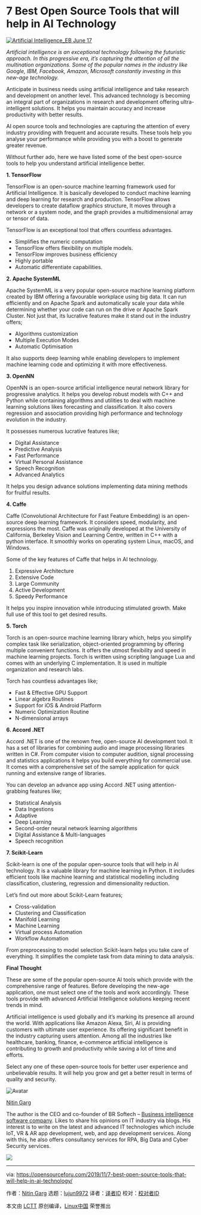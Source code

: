[#]: collector: (lujun9972)
[#]: translator: (geekpi)
[#]: reviewer: ( )
[#]: publisher: ( )
[#]: url: ( )
[#]: subject: (7 Best Open Source Tools that will help in AI Technology)
[#]: via: (https://opensourceforu.com/2019/11/7-best-open-source-tools-that-will-help-in-ai-technology/)
[#]: author: (Nitin Garg https://opensourceforu.com/author/nitin-garg/)

7 Best Open Source Tools that will help in AI Technology
======

[![][1]][2]

_Artificial intelligence is an exceptional technology following the futuristic approach. In this progressive era, it’s capturing the attention of all the multination organizations. Some of the popular names in the industry like Google, IBM, Facebook, Amazon, Microsoft constantly investing in this new-age technology._

Anticipate in business needs using artificial intelligence and take research and development on another level. This advanced technology is becoming an integral part of organizations in research and development offering ultra-intelligent solutions. It helps you maintain accuracy and increase productivity with better results.

AI open source tools and technologies are capturing the attention of every industry providing with frequent and accurate results. These tools help you analyse your performance while providing you with a boost to generate greater revenue.

Without further ado, here we have listed some of the best open-source tools to help you understand artificial intelligence better.

**1\. TensorFlow**

TensorFlow is an open-source machine learning framework used for Artificial Intelligence. It is basically developed to conduct machine learning and deep learning for research and production. TensorFlow allows developers to create dataflow graphics structure, It moves through a network or a system node, and the graph provides a multidimensional array or tensor of data.

TensorFlow is an exceptional tool that offers countless advantages.

  * Simplifies the numeric computation
  * TensorFlow offers flexibility on multiple models.
  * TensorFlow improves business efficiency
  * Highly portable
  * Automatic differentiate capabilities.



**2\. Apache SystemML**

Apache SystemML is a very popular open-source machine learning platform created by IBM offering a favourable workplace using big data. It can run efficiently and on Apache Spark and automatically scale your data while determining whether your code can run on the drive or Apache Spark Cluster. Not just that, its lucrative features make it stand out in the industry offers;

  * Algorithms customization
  * Multiple Execution Modes
  * Automatic Optimisation



It also supports deep learning while enabling developers to implement machine learning code and optimizing it with more effectiveness.

**3\. OpenNN**

OpenNN is an open-source artificial intelligence neural network library for progressive analytics. It helps you develop robust models with C++ and Python while containing algorithms and utilities to deal with machine learning solutions likes forecasting and classification. It also covers regression and association providing high performance and technology evolution in the industry.

It possesses numerous lucrative features like;

  * Digital Assistance
  * Predictive Analysis
  * Fast Performance
  * Virtual Personal Assistance
  * Speech Recognition
  * Advanced Analytics



It helps you design advance solutions implementing data mining methods for fruitful results.

**4\. Caffe**

Caffe (Convolutional Architecture for Fast Feature Embedding) is an open-source deep learning framework. It considers speed, modularity, and expressions the most. Caffe was originally developed at the University of California, Berkeley Vision and Learning Centre, written in C++ with a python interface. It smoothly works on operating system Linux, macOS, and Windows.

Some of the key features of Caffe that helps in AI technology.

  1. Expressive Architecture
  2. Extensive Code
  3. Large Community
  4. Active Development
  5. Speedy Performance



It helps you inspire innovation while introducing stimulated growth. Make full use of this tool to get desired results.

**5\. Torch**

Torch is an open-source machine learning library which, helps you simplify complex task like serialization, object-oriented programming by offering multiple convenient functions. It offers the utmost flexibility and speed in machine learning projects. Torch is written using scripting language Lua and comes with an underlying C implementation. It is used in multiple organization and research labs.

Torch has countless advantages like;

  * Fast &amp; Effective GPU Support
  * Linear algebra Routines
  * Support for iOS &amp; Android Platform
  * Numeric Optimization Routine
  * N-dimensional arrays



**6\. Accord .NET**

Accord .NET is one of the renown free, open-source AI development tool. It has a set of libraries for combining audio and image processing libraries written in C#. From computer vision to computer audition, signal processing and statistics applications it helps you build everything for commercial use. It comes with a comprehensive set of the sample application for quick running and extensive range of libraries.

You can develop an advance app using Accord .NET using attention-grabbing features like;

  * Statistical Analysis
  * Data Ingestions
  * Adaptive
  * Deep Learning
  * Second-order neural network learning algorithms
  * Digital Assistance &amp; Multi-languages
  * Speech recognition



**7\. Scikit-Learn**

Scikit-learn is one of the popular open-source tools that will help in AI technology. It is a valuable library for machine learning in Python. It includes efficient tools like machine learning and statistical modelling including classification, clustering, regression and dimensionality reduction.

Let’s find out more about Scikit-Learn features;

  * Cross-validation
  * Clustering and Classification
  * Manifold Learning
  * Machine Learning
  * Virtual process Automation
  * Workflow Automation



From preprocessing to model selection Scikit-learn helps you take care of everything. It simplifies the complete task from data mining to data analysis.

**Final Thought**

These are some of the popular open-source AI tools which provide with the comprehensive range of features. Before developing the new-age application, one must select one of the tools and work accordingly. These tools provide with advanced Artificial Intelligence solutions keeping recent trends in mind.

Artificial intelligence is used globally and it’s marking its presence all around the world. With applications like Amazon Alexa, Siri, AI is providing customers with ultimate user experience. Its offering significant benefit in the industry capturing users attention. Among all the industries like healthcare, banking, finance, e-commerce artificial intelligence is contributing to growth and productivity while saving a lot of time and efforts.

Select any one of these open-source tools for better user experience and unbelievable results. It will help you grow and get a better result in terms of quality and security.

![Avatar][3]

[Nitin Garg][4]

The author is the CEO and co-founder of BR Softech – [Business intelligence software company][5]. Likes to share his opinions on IT industry via blogs. His interest is to write on the latest and advanced IT technologies which include IoT, VR &amp; AR app development, web, and app development services. Along with this, he also offers consultancy services for RPA, Big Data and Cyber Security services.

[![][6]][7]

--------------------------------------------------------------------------------

via: https://opensourceforu.com/2019/11/7-best-open-source-tools-that-will-help-in-ai-technology/

作者：[Nitin Garg][a]
选题：[lujun9972][b]
译者：[译者ID](https://github.com/译者ID)
校对：[校对者ID](https://github.com/校对者ID)

本文由 [LCTT](https://github.com/LCTT/TranslateProject) 原创编译，[Linux中国](https://linux.cn/) 荣誉推出

[a]: https://opensourceforu.com/author/nitin-garg/
[b]: https://github.com/lujun9972
[1]: https://i1.wp.com/opensourceforu.com/wp-content/uploads/2018/05/Artificial-Intelligence_EB-June-17.jpg?resize=696%2C464&ssl=1 (Artificial Intelligence_EB June 17)
[2]: https://i1.wp.com/opensourceforu.com/wp-content/uploads/2018/05/Artificial-Intelligence_EB-June-17.jpg?fit=1000%2C667&ssl=1
[3]: https://secure.gravatar.com/avatar/d4e6964b80590824b981f06a451aa9e6?s=100&r=g
[4]: https://opensourceforu.com/author/nitin-garg/
[5]: https://www.brsoftech.com/bi-consulting-services.html
[6]: https://opensourceforu.com/wp-content/uploads/2019/11/assoc.png
[7]: https://feedburner.google.com/fb/a/mailverify?uri=LinuxForYou&loc=en_US
